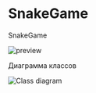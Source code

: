 # SnakeGame
 SnakeGame

![preview](https://habrastorage.org/webt/cz/sw/gr/czswgrnfdm4xit7ervdjhejejjs.png)

 Диаграмма классов 

![Class diagram](https://habrastorage.org/webt/xk/18/6f/xk186friwnv8s8eljuuk85rekxg.png)